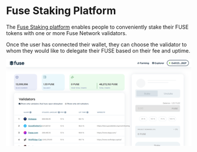# Fuse Staking Platform

The [Fuse Staking platform](https://staking.fuse.io) enables people to conveniently stake their FUSE tokens with one or more Fuse Network validators.

Once the user has connected their wallet, they can choose the validator to whom they would like to delegate their FUSE based on their fee and uptime.

 

![](../../.gitbook/assets/image%20%2812%29.png)

